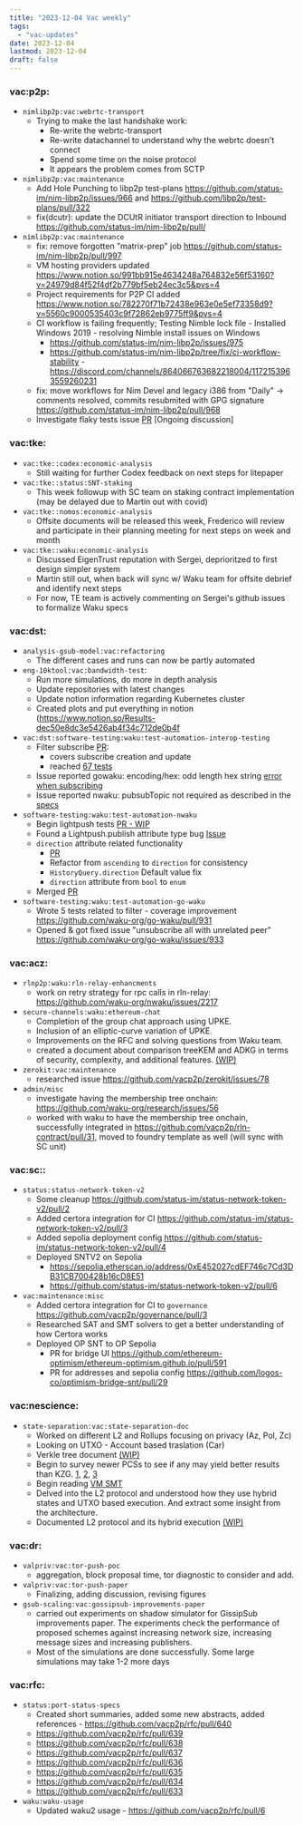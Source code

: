 ```yaml
---
title: "2023-12-04 Vac weekly"
tags:
  - "vac-updates"
date: 2023-12-04
lastmod: 2023-12-04
draft: false
---
```


### vac:p2p:
- `nimlibp2p:vac:webrtc-transport`
    - Trying to make the last handshake work:
        - Re-write the webrtc-transport
        - Re-write datachannel to understand why the webrtc doesn't connect
        - Spend some time on the noise protocol
        - It appears the problem comes from SCTP
- `nimlibp2p:vac:maintenance`
    - Add Hole Punching to libp2p test-plans https://github.com/status-im/nim-libp2p/issues/966 and https://github.com/libp2p/test-plans/pull/322
    - fix(dcutr): update the DCUtR initiator transport direction to Inbound https://github.com/status-im/nim-libp2p/pull/
- `nimlibp2p:vac:maintenance`
    - fix: remove forgotten "matrix-prep" job https://github.com/status-im/nim-libp2p/pull/997 
    - VM hosting providers updated https://www.notion.so/991bb915e4634248a764832e56f53160?v=24979d84f52f4df2b779bf5eb24ec3c5&pvs=4
    - Project requirements for P2P CI added https://www.notion.so/782270f71b72438e963e0e5ef73358d9?v=5560c9000535403c9f72862eb9775ff9&pvs=4
    - CI workflow is failing frequently; Testing Nimble lock file - Installed Windows 2019 - resolving Nimble install issues on Windows
        - https://github.com/status-im/nim-libp2p/issues/975
        - https://github.com/status-im/nim-libp2p/tree/fix/ci-workflow-stability
        -https://discord.com/channels/864066763682218004/1172153963559260231
    - fix: move workflows for Nim Devel and legacy i386 from "Daily" -> comments resolved, commits resubmited with GPG signature https://github.com/status-im/nim-libp2p/pull/968
    - Investigate flaky tests issue [PR](https://github.com/status-im/nim-libp2p/pull/995) [Ongoing discussion]

### vac:tke:
- `vac:tke::codex:economic-analysis`
    - Still waiting for further Codex feedback on next steps for litepaper
- `vac:tke::status:SNT-staking`
    - This week followup with SC team on staking contract implementation (may be delayed due to Martin out with covid)
- `vac:tke::nomos:economic-analysis`
    - Offsite documents will be released this week, Frederico will review and participate in their planning meeting for next steps on week and month
- `vac:tke::waku:economic-analysis`
    - Discussed EigenTrust reputation with Sergei, deprioritzed to first design simpler system
    - Martin still out, when back will sync w/ Waku team for offsite debrief and identify next steps
    - For now, TE team is actively commenting on Sergei's github issues to formalize Waku specs

### vac:dst:
- `analysis-gsub-model:vac:refactoring`
    - The different cases and runs can now be partly automated
- `eng-10ktool:vac:bandwidth-test`:
    - Run more simulations, do more in depth analysis
    - Update repositories with latest changes
    - Update notion information regarding Kubernetes cluster
    - Created plots and put everything in notion (https://www.notion.so/Results-dec50e8dc3e5426ab4f34c712de0b4f
- `vac:dst:software-testing:waku:test-automation-interop-testing`
    - Filter subscribe [PR](https://github.com/waku-org/waku-interop-tests/pull/6):
        - covers subscribe creation and update
        - reached [67 tests](https://waku-org.github.io/waku-interop-tests/67/)
    - Issue reported gowaku: encoding/hex: odd length hex string [error when subscribing](https://github.com/waku-org/go-waku/issues/928)
    - Issue reported nwaku: pubsubTopic not required as described in the [specs](https://github.com/waku-org/nwaku/issues/22)
- `software-testing:waku:test-automation-nwaku`
    - Begin lightpush tests [PR - WIP](https://github.com/waku-org/nwaku/pull/2269)
    - Found a Lightpush.publish attribute type bug [Issue](https://github.com/waku-org/nwaku/issues/2253)
    - `direction` attribute related functionality
        - [PR](https://github.com/waku-org/nwaku/pull/2263)
        - Refactor from `ascending` to `direction` for consistency
        - `HistoryQuery.direction` Default value fix
        - `direction` attribute from `bool` to `enum`
    - Merged [PR](https://github.com/waku-org/nwaku/pull/2234)
- `software-testing:waku:test-automation-go-waku`
    - Wrote 5 tests related to filter - coverage improvement https://github.com/waku-org/go-waku/pull/931
    - Opened & got fixed issue "unsubscribe all with unrelated peer" https://github.com/waku-org/go-waku/issues/933

### vac:acz:
- `rlnp2p:waku:rln-relay-enhancments`
    - work on retry strategy for rpc calls in rln-relay: https://github.com/waku-org/nwaku/issues/2217
- `secure-channels:waku:ethereum-chat`
    - Completion of the group chat approach using UPKE.
    - Inclusion of an elliptic-curve variation of UPKE.
    - Improvements on the RFC and solving questions from Waku team.
    -  created a document about comparison treeKEM and ADKG in terms of security, complexity, and additional features. [(WIP)](https://www.notion.so/WiP-The-differences-between-TreeKEM-3-and-ADKG-2-39fb053c53c1450d907e8345a8f7308e?pvs=4)
- `zerokit:vac:maintenance`
    - researched issue https://github.com/vacp2p/zerokit/issues/78
- `admin/misc`
    - investigate having the membership tree onchain: https://github.com/waku-org/research/issues/56
    - worked with waku to have the membership tree onchain, successfully integrated in https://github.com/vacp2p/rln-contract/pull/31, moved to foundry template as well (will sync with SC unit)

### vac:sc::
- `status:status-network-token-v2`
    - Some cleanup https://github.com/status-im/status-network-token-v2/pull/2
    - Added certora integration for CI https://github.com/status-im/status-network-token-v2/pull/3
    - Added sepolia deployment config https://github.com/status-im/status-network-token-v2/pull/4
    - Deployed SNTV2 on Sepolia
        - https://sepolia.etherscan.io/address/0xE452027cdEF746c7Cd3DB31CB700428b16cD8E51
        - https://github.com/status-im/status-network-token-v2/pull/6
- `vac:maintenance:misc`
    - Added certora integration for CI to `governance` https://github.com/vacp2p/governance/pull/3
    - Researched SAT and SMT solvers to get a better understanding of how Certora works
    - Deployed OP SNT to OP Sepolia
        - PR for bridge UI https://github.com/ethereum-optimism/ethereum-optimism.github.io/pull/591
        - PR for addresses and sepolia config https://github.com/logos-co/optimism-bridge-snt/pull/29

### vac:nescience:
- `state-separation:vac:state-separation-doc`
    - Worked on different L2 and Rollups focusing on privacy (Az, Pol, Zc)
    - Looking on UTXO - Account based traslation (Car)
    - Verkle tree document [(WIP)](https://www.notion.so/Nescience-cd358fe429b14fa2ab38ca42835a8451?pvs=4#d75a43599f3f45d6a838527a403d9c39)
    - Begin to survey newer PCSs to see if any may yield better results than KZG. [1](https://eprint.iacr.org/2022/420.pdf), [2](https://eprint.iacr.org/2023/917), [3](https://eprint.iacr.org/2021/1043.pdf)
    - Begin reading [VM SMT](https://eprint.iacr.org/2023/1762.pdf)
    - Delved into the L2 protocol and understood how they use hybrid states and UTXO based execution. And extract some insight from the architecture.
    - Documented L2 protocol and its hybrid execution [(WIP)](https://www.notion.so/Nescience-cd358fe429b14fa2ab38ca42835a8451?pvs=4#30af77482f38414f8436f81d3b5e59af)

### vac:dr:
- `valpriv:vac:tor-push-poc`
    - aggregation, block proposal time, tor diagnostic to consider and add.
- `valpriv:vac:tor-push-paper`
    - Finalizing, adding discussion, revising figures
- `gsub-scaling:vac:gossipsub-improvements-paper`
  - carried out experiments on shadow simulator for GissipSub improvements paper. The experiments check the performance of proposed schemes against increasing network size, increasing message sizes and increasing publishers.
  - Most of the simulations are done successfully. Some large simulations may take 1-2 more days

### vac:rfc:
- `status:port-status-specs`
    - Created short summaries, added some new abstracts, added references - https://github.com/vacp2p/rfc/pull/640
    - https://github.com/vacp2p/rfc/pull/639
    - https://github.com/vacp2p/rfc/pull/638
    - https://github.com/vacp2p/rfc/pull/637
    - https://github.com/vacp2p/rfc/pull/636
    - https://github.com/vacp2p/rfc/pull/635
    - https://github.com/vacp2p/rfc/pull/634
    - https://github.com/vacp2p/rfc/pull/633
- `waku:waku-usage`
    - Updated waku2 usage - https://github.com/vacp2p/rfc/pull/6

